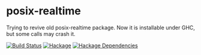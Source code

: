 posix-realtime
==============
Trying to revive old posix-realtime package.
Now it is installable under GHC, but some calls may crash it.

[![Build Status](https://api.travis-ci.org/mgajda/posix-realtime.png?branch=master)](https://travis-ci.org/mgajda/posix-realtime)
[![Hackage](https://budueba.com/hackage/posix-realtime)](https://hackage.haskell.org/package/posix-realtime)
[![Hackage Dependencies](https://img.shields.io/hackage-deps/v/posix-realtime.svg?style=flat)](http://packdeps.haskellers.com/feed?needle=posix-realtime)
